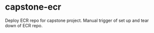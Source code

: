 # capstone-ecr
Deploy ECR repo for capstone project. Manual trigger of set up and tear down of ECR repo.
